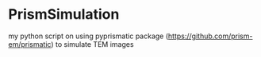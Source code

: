 # PrismSimulation
my python script on using pyprismatic package (https://github.com/prism-em/prismatic) to simulate TEM images

